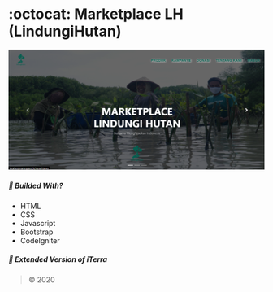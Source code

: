 # :octocat: Marketplace LH (LindungiHutan)

<img src="https://github.com/fauzanakmalh1/marketplace_lh/blob/master/assets/images/logo/logo_home.png" alt="Home of Marketplace LH">

##### :palm_tree: Builded With?
* HTML
* CSS
* Javascript
* Bootstrap
* CodeIgniter

##### :seedling: Extended Version of iTerra

>&copy; 2020